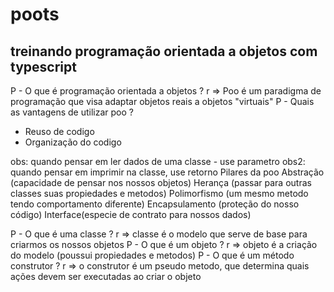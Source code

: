 # poots
## treinando programação orientada a objetos com typescript
P - O que é programação orientada a objetos ?
r => Poo é um paradigma de programação que visa adaptar objetos reais a objetos "virtuais"
P - Quais as vantagens de utilizar poo ?
- Reuso de codigo
- Organização do codigo

obs: quando pensar em ler dados de uma classe - use parametro
obs2: quando pensar em imprimir na classe, use retorno
Pilares da poo
Abstração (capacidade de pensar nos nossos objetos)
Herança (passar para outras classes suas propiedades e metodos)
Polimorfismo (um mesmo metodo tendo comportamento diferente)
Encapsulamento (proteção do nosso código)
Interface(especie de contrato para nossos dados)

P - O que é uma classe ?
r => classe é o modelo que serve de base para criarmos os nossos objetos
P - O que é um objeto ?
r => objeto é a criação do modelo (poussui propiedades e metodos)
P - O que é um método construtor ? 
r => o construtor é um pseudo metodo, que determina quais ações devem ser executadas ao criar o objeto


